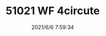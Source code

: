 ﻿---
layout: post 
title: 51021 WF 4circute
tags: 
categories: housing-terminal
overview: 
series: 
part_number: 0566-1
thumb_img: 
small_img: static/202106/566-20210606.jpg
date: 2021/6/6 7:59:34
---



